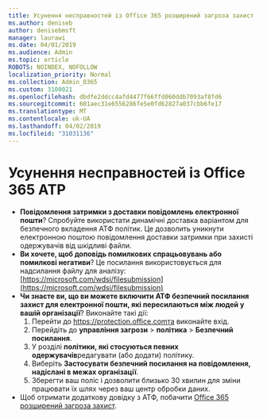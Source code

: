 ```yaml
---
title: Усунення несправностей із Office 365 розширений загроза захист (АТФ)
ms.author: deniseb
author: denisebmsft
manager: laurawi
ms.date: 04/01/2019
ms.audience: Admin
ms.topic: article
ROBOTS: NOINDEX, NOFOLLOW
localization_priority: Normal
ms.collection: Admin_O365
ms.custom: 3100021
ms.openlocfilehash: dbdfe2ddcc4afd4477f66ffd060ddb7093af8fd6
ms.sourcegitcommit: 601aec31e6556286fe5e0fd62827a037cbb6fe17
ms.translationtype: MT
ms.contentlocale: uk-UA
ms.lasthandoff: 04/02/2019
ms.locfileid: "31031136"
---
```

# <a name="troubleshoot-issues-with-office-365-atp"></a>Усунення несправностей із Office 365 ATP

- **Повідомлення затримки з доставки повідомлень електронної пошти**? Спробуйте використати динамічні доставка варіантом для безпечного вкладення АТФ політик. Це дозволить уникнути електронною поштою повідомлення доставки затримки при захисті одержувачів від шкідливі файли.
- **Ви хочете, щоб доповідь помилкових спрацьовувань або помилкові негативи**? Це посилання використовується для надсилання файлу для аналізу:[https://microsoft.com/wdsi/filesubmission](https://microsoft.com/wdsi/filesubmission)
- **Чи знаєте ви, що ви можете включити АТФ безпечний посилання захист для електронної пошти, які пересилаються між людей у вашій організації**? Виконайте такі дії:
    1. Перейти до https://protection.office.comта виконайте вхід.
    2. Перейдіть до **управління загрози** > **політика** > **Безпечний посилання**.
    3. У розділі **політики, які стосуються певних одержувачів**редагувати (або додати) політику.
    4. Виберіть **Застосувати безпечний посилання на повідомлення, надіслані в межах організації**.
    5. Зберегти ваш поліс і дозволити близько 30 хвилин для зміни працювати їх шлях через ваш центр обробки даних.
- Щоб отримати додаткову довідку з АТФ, побачити [Office 365 розширений загроза захист](https://docs.microsoft.com/office365/securitycompliance/office-365-atp).